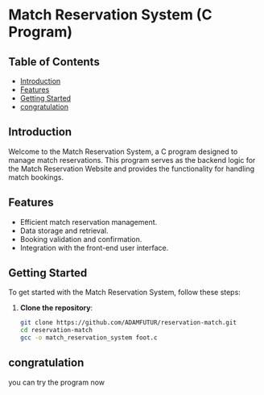 # Match Reservation System (C Program)

## Table of Contents

- [Introduction](#introduction)
- [Features](#features)
- [Getting Started](#getting-started)
- [congratulation](#congratulation)

## Introduction

Welcome to the Match Reservation System, a C program designed to manage match reservations. This program serves as the backend logic for the Match Reservation Website and provides the functionality for handling match bookings.

## Features

- Efficient match reservation management.
- Data storage and retrieval.
- Booking validation and confirmation.
- Integration with the front-end user interface.

## Getting Started

To get started with the Match Reservation System, follow these steps:

1. **Clone the repository**:

   ```bash
   git clone https://github.com/ADAMFUTUR/reservation-match.git
   cd reservation-match
   gcc -o match_reservation_system foot.c

## congratulation
   you can try the program now
